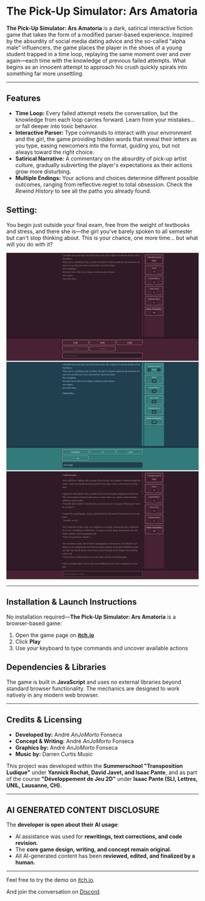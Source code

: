 # The Pick-Up Simulator: Ars Amatoria

**The Pick-Up Simulator: Ars Amatoria** is a dark, satirical interactive fiction game that takes the form of a modified parser-based experience. Inspired by the absurdity of social media dating advice and the so-called “alpha male” influencers, the game places the player in the shoes of a young student trapped in a time loop, replaying the same moment over and over again—each time with the knowledge of previous failed attempts. What begins as an innocent attempt to approach his crush quickly spirals into something far more unsettling.  

---

## **Features**
- **Time Loop:** Every failed attempt resets the conversation, but the knowledge from each loop carries forward. Learn from your mistakes... or fall deeper into toxic behavior.
- **Interactive Parser:** Type commands to interact with your environment and the girl, the game providing hidden words that reveal their letters as you type, easing newcomers into the format, guiding you, but not always toward the right choice.
- **Satirical Narrative:** A commentary on the absurdity of pick-up artist culture, gradually subverting the player's expectations as their actions grow more disturbing.
- **Multiple Endings:** Your actions and choices determine different possible outcomes, ranging from reflective regret to total obsession. Check the *Rewind History* to see all the paths you already found.

## Setting:
You begin just outside your final exam, free from the weight of textbooks and stress, and there she is—the girl you've barely spoken to all semester but can't stop thinking about. This is your chance, one more time... but what will you do with it?

<p align="center">
  <img src="images/marketing/ss1.jpg" alt="Gameplay Screenshot 1">
  <img src="images/marketing/ss2.jpg" alt="Gameplay Screenshot 2">
  <img src="images/marketing/ss3.jpg" alt="Gameplay Screenshot 3">
</p>

---

## **Installation & Launch Instructions**  

No installation required—**The Pick-Up Simulator: Ars Amatoria** is a browser-based game:  
1. Open the game page on **[itch.io](https://anjomorto.itch.io/ars-amatoria)**  
2. Click **Play**  
3. Use your keyboard to type commands and uncover available actions  

## **Dependencies & Libraries**  

The game is built in **JavaScript** and uses no external libraries beyond standard browser functionality. The mechanics are designed to work natively in any modern web browser.  

---

## **Credits & Licensing**  

- **Developed by:**       André *AnJoMorto* Fonseca
- **Concept & Writing:**  André *AnJoMorto* Fonseca
- **Graphics by:**        André *AnJoMorto* Fonseca
- **Music by:**            Darren Curtis Music

This project was developed within the **Summerschool "Transposition Ludique"** under **Yannick Rochat, David Javet, and Isaac Pante**, and as part of the course **"Développement de Jeu 2D"** under **Isaac Pante (SLI, Lettres, UNIL, Lausanne, CH).**  

---

## **AI GENERATED CONTENT DISCLOSURE**  

The **developer is open about their AI usage**:  
- AI assistance was used for **rewritings, text corrections, and code revision.**  
- The **core game design, writing, and concept remain original.**  
- All AI-generated content has been **reviewed, edited, and finalized by a human.**  

---

Feel free to try the demo on [itch.io](https://anjomorto.itch.io/ars-amatoria).

And join the conversation on [Discord](https://discord.gg/WKbWd5T8eK).